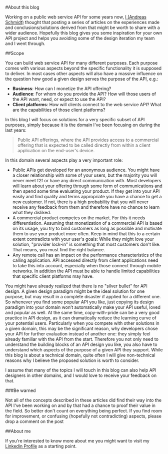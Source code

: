 #About this blog

Working on a public web service API for some years now, [I (Andreas Schmidt)](#aboutme) thought that posting a series of articles on the experiences made and conclusions/solutions derived from that might be worth to share with a wider audience. Hopefully this blog gives you some inspiration for your own API project and helps you avoiding some of the design iteration my team and I went through.

##Scope

You can build web service API for many different purposes. Each purpose comes with various aspects beyond the specific functionality it is supposed to deliver. In most cases other aspects will also have a massive influence on the question how good a given design serves the purpose of the API, e.g.:

* **Business**: How can I monetize the API offering? 
* **Audience**: For whom do you provide the API? How will those users of the API want, need, or expect to use the API? 
* **Client platforms**: How will clients connect to the web service API? What are the capabilities of those client platforms? 


In this blog I will focus on solutions for a very specific subset of API purposes, simply because it is the domain I've been focusing on during the last years: 

>Public API offerings, where the API provides access to a commercial offering that is expected to be called directly from within a client application on the end-user's device.

In this domain several aspects play a very important role:

* Public APIs get developed for an anonymous audience. You might have a closer relationship with some of your users, but the majority you will never meet f2f or have any direct communication with. Most developers will learn about your offering through some form of communications and then spend some time evaluating your product. If they get into your API easily and find quality and terms appropriate you have a chance to get a new customer. If not, there is a high probability that you will never receive any feedback from them and therefore have no chance to learn what they disliked.
* A commercial product competes on the market. For this it needs differentiation. Assuming that monetization of a commercial API is based on its usage, you try to bind customers as long as possible and motivate them to use your product more often. Keep in mind that this to a certain extent contradicts with your user's goals: While they might love your solution, "provider lock-in" is something that most customers don't like. That means, you must find the right balance.
* Any remote call has an impact on the performance characteristics of the calling application. API accessed directly from client applications need to take this into account, especially when those connect through mobile networks. In addition the API must be able to handle limited capabilities that specific client platforms may have.

You might have already realized that there is no "silver bullet" for API design. A given design paradigm might be the ideal solution for one purpose, but may result in a complete disaster if applied for a different one. So whenever you find some popular API you like, just copying its design paradigm into your domain won’t automatically make your API useful, loved and popular as well. At the same time, copy-with-pride can be a very good practice in API design, as it can dramatically reduce the learning curve of your potential users. Particularly when you compete with other solutions in a given domain, this may be the significant reason, why developers chose your API for further evaluation instead of another one: they simply feel already familiar with the API from the start. Therefore you not only need to understand the building blocks of an API design you like, you also have to understand which aspects of the purpose of a given API they support. While this blog is about a technical domain, quite often I will give non-technical reasons why I believe the proposed solution is worth to consider.

I assume that many of the topics I will touch in this blog can also help API designers in other domains, and I would love to receive your feedback on that.

###Be warned

Not all of the concepts described in these articles did find their way into the API I've been working on and by that had a chance to proof their value in the field. So better don't count on everything being perfect. If you find room for improvement, or confusing (hopefully not contradicting) aspects, please drop a comment on the post <script>if( window.location.pathname=="/about/" ){ var t="org", d="meshcaline", n="meshcalero"; var m=n+"@"+d+"."+t; document.write('or send me an email to <a href="mailto:'+m+'">'+m+'</a>');}</script>

##About me

If you're interested to know more about me you might want to visit my [Linkedin Profile](https://www.linkedin.com/pub/andreas-schmidt/57/382/4b2) as a starting point.